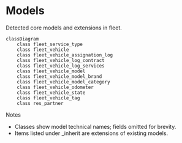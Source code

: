 # Models

Detected core models and extensions in fleet.

```mermaid
classDiagram
    class fleet_service_type
    class fleet_vehicle
    class fleet_vehicle_assignation_log
    class fleet_vehicle_log_contract
    class fleet_vehicle_log_services
    class fleet_vehicle_model
    class fleet_vehicle_model_brand
    class fleet_vehicle_model_category
    class fleet_vehicle_odometer
    class fleet_vehicle_state
    class fleet_vehicle_tag
    class res_partner
```

Notes
- Classes show model technical names; fields omitted for brevity.
- Items listed under _inherit are extensions of existing models.
